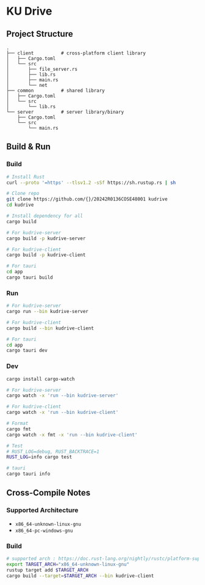 # KU Drive

## Project Structure

```
.
├── client          # cross-platform client library
│   ├── Cargo.toml
│   └── src
│       ├── file_server.rs
│       ├── lib.rs
│       ├── main.rs
│       └── net
├── common          # shared library
│   ├── Cargo.toml
│   └── src
│       └── lib.rs
└── server          # server library/binary
    ├── Cargo.toml
    └── src
        └── main.rs
```

## Build & Run

### Build

```bash
# Install Rust
curl --proto '=https' --tlsv1.2 -sSf https://sh.rustup.rs | sh

# Clone repo
git clone https://github.com/{}/20242R0136COSE48001 kudrive
cd kudrive

# Install dependency for all
cargo build

# For kudrive-server
cargo build -p kudrive-server

# For kudrive-client
cargo build -p kudrive-client

# For tauri
cd app
cargo tauri build
```

### Run

```bash
# For kudrive-server
cargo run --bin kudrive-server

# For kudrive-client
cargo build --bin kudrive-client

# For tauri
cd app
cargo tauri dev
```

### Dev

```bash
cargo install cargo-watch

# For kudrive-server
cargo watch -x 'run --bin kudrive-server'

# For kudrive-client
cargo watch -x 'run --bin kudrive-client'

# Format
cargo fmt
cargo watch -x fmt -x 'run --bin kudrive-client'

# Test
# RUST_LOG=debug, RUST_BACKTRACE=1
RUST_LOG=info cargo test

# tauri
cargo tauri info
```

## Cross-Compile Notes

### Supported Architecture

- `x86_64-unknown-linux-gnu`
- `x86_64-pc-windows-gnu`

### Build

```bash
# supported arch : https://doc.rust-lang.org/nightly/rustc/platform-support.html
export TARGET_ARCH="x86_64-unknown-linux-gnu"
rustup target add $TARGET_ARCH
cargo build --target=$TARGET_ARCH --bin kudrive-client
```
